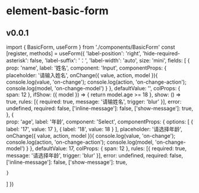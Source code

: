 # element-basic-form 
## v0.0.1



import { BasicForm, useForm } from './components/BasicForm'
const [register, methods] = useForm({
  'label-position': 'right',
  'hide-required-asterisk': false,
  'label-suffix': '：',
  'label-width': 'auto',
  size: 'mini',
  fields: [
    {  
      prop: 'name',
      label: '姓名', 
      component: 'Input',
      componentProps: {
        placeholder: '请输入姓名',
        onChange({ value, action, model }){
          console.log(value, 'on-change');
          console.log(action, 'on-change-action');
          console.log(model, 'on-change-model')
        }
      },
      defaultValue: '', 
      colProps: { span: 12 }, 
      ifShow: ({ model }) => {
        return model.age >= 18
      }, 
      show: () => true,
      rules: [{ required: true, message: '请输姓名', trigger: 'blur' }],
      error: undefined,
      required: false,
      ['inline-message']: false,
      ['show-message']: true,
    },
    {  
      prop: 'age',
      label: '年龄', 
      component: 'Select',
      componentProps: {
        options: [
          { label: '17', value: 17 },
          { label: '18', value: 18 }
        ],
        placeholder: '请选择年龄',
        onChange({ value, action, model }){
          console.log(value, 'on-change');
          console.log(action, 'on-change-action');
          console.log(model, 'on-change-model')
        }
      },
      defaultValue: 17,
      colProps: { span: 12 }, 
      rules: [{ required: true, message: '请选择年龄', trigger: 'blur' }],
      error: undefined,
      required: false,
      ['inline-message']: false,
      ['show-message']: true,

    }
  ]
})